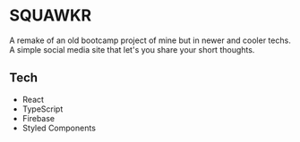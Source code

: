 # SQUAWKR

A remake of an old bootcamp project of mine but in newer and cooler techs. A simple social media site that let's you share your short thoughts.

## Tech
* React
* TypeScript
* Firebase
* Styled Components